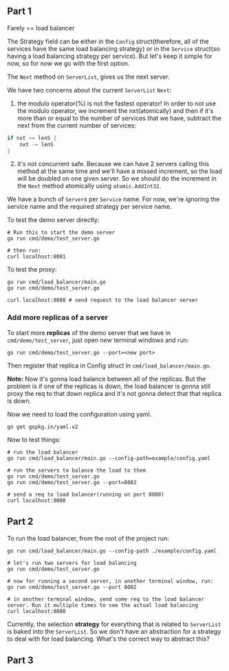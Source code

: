 ## Part 1

Farely == load balancer

The Strategy field can be either in the `Config` struct(therefore, all of the services have the same load balancing strategy) or 
in the `Service` struct(so having a load balancing strategy per service). But let's keep it simple for now, so for now we go with the first
option.

The `Next` method on `ServerList`, gives us the next server.

We have two concerns about the current `ServerList` `Next`:
1. the modulo operator(%) is not the fastest operator! In order to not use the modulo operator, we increment the nxt(atomically) and then
if it's more than or equal to the number of services that we have, subtract the next from the current number of services:
```go
if nxt >= lenS {
	nxt -= lenS
}
```
2. it's not concurrent safe. Because we can have 2 servers calling this method at the same time and we'll have a missed increment, so the load
will be doubled on one given server. So we should do the increment in the `Next` method atomically using `atomic.AddInt32`.

We have a bunch of `Server`s per `Service` name. For now, we're ignoring the service name and the required strategy per service name.

To test the demo server directly:
```shell
# Run this to start the demo server
go run cmd/demo/test_server.go

# then run:
curl localhost:8081
```

To test the proxy:
```shell
go run cmd/load_balancer/main.go
go run cmd/demo/test_server.go

curl localhost:8080 # send request to the load balancer server
```

### Add more replicas of a server
To start more **replicas** of the demo server that we have in `cmd/demo/test_server`, just open new terminal windows and run:
```shell
go run cmd/demo/test_server.go --port=<new port>
```

Then register that replica in Config struct in `cmd/load_balancer/main.go`.

**Note:** Now it's gonna load balance between all of the replicas. But the problem is if one of the replicas is down, the
load balancer is gonna still proxy the req to that down replica and it's not gonna detect that that replica is down.

Now we need to load the configuration using yaml.
```shell
go get gopkg.in/yaml.v2
```

Now to test things:
```shell
# run the load balancer
go run cmd/load_balancer/main.go --config-path=example/config.yaml

# run the servers to balance the load to them
go run cmd/demo/test_server.go
go run cmd/demo/test_server.go --port=8082

# send a req to load balancer(running on port 8080)
curl localhost:8080
```

## Part 2
To run the load balancer, from the root of the project run:
```shell
go run cmd/load_balancer/main.go --config-path ./example/config.yaml

# let's run two servers for load balancing
go run cmd/demo/test_server.go

# now for running a second server, in another terminal window, run:
go run cmd/demo/test_server.go --port 8082

# in another terminal window, send some req to the load balancer server. Run it multiple times to see the actual load balancing
curl localhost:8080
```

Currently, the selection **strategy** for everything that is related to `ServerList` is baked into the `ServerList`. So we don't have
an abstraction for a strategy to deal with for load balancing. What's the correct way to abstract this?



## Part 3